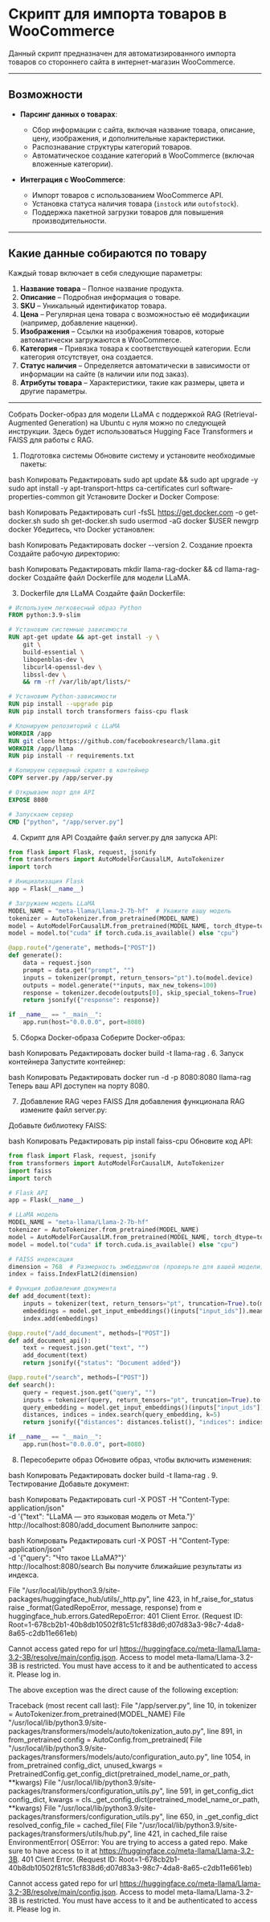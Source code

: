 # Скрипт для импорта товаров в WooCommerce

Данный скрипт предназначен для автоматизированного импорта товаров со стороннего сайта в интернет-магазин WooCommerce. 

---

## Возможности

- **Парсинг данных о товарах**:
  - Сбор информации с сайта, включая название товара, описание, цену, изображения, и дополнительные характеристики.
  - Распознавание структуры категорий товаров.
  - Автоматическое создание категорий в WooCommerce (включая вложенные категории).

- **Интеграция с WooCommerce**:
  - Импорт товаров с использованием WooCommerce API.
  - Установка статуса наличия товара (`instock` или `outofstock`).
  - Поддержка пакетной загрузки товаров для повышения производительности.

---

## Какие данные собираются по товару

Каждый товар включает в себя следующие параметры:

1. **Название товара** – Полное название продукта.  
2. **Описание** – Подробная информация о товаре.  
3. **SKU** – Уникальный идентификатор товара.  
4. **Цена** – Регулярная цена товара с возможностью её модификации (например, добавление наценки).  
5. **Изображения** – Ссылки на изображения товаров, которые автоматически загружаются в WooCommerce.  
6. **Категория** – Привязка товара к соответствующей категории. Если категория отсутствует, она создается.  
7. **Статус наличия** – Определяется автоматически в зависимости от информации на сайте (в наличии или под заказ).  
8. **Атрибуты товара** – Характеристики, такие как размеры, цвета и другие параметры.


---
Собрать Docker-образ для модели LLaMA с поддержкой RAG (Retrieval-Augmented Generation) на Ubuntu с нуля можно по следующей инструкции. Здесь будет использоваться Hugging Face Transformers и FAISS для работы с RAG.

1. Подготовка системы
Обновите систему и установите необходимые пакеты:

bash
Копировать
Редактировать
sudo apt update && sudo apt upgrade -y
sudo apt install -y apt-transport-https ca-certificates curl software-properties-common git
Установите Docker и Docker Compose:

bash
Копировать
Редактировать
curl -fsSL https://get.docker.com -o get-docker.sh
sudo sh get-docker.sh
sudo usermod -aG docker $USER
newgrp docker
Убедитесь, что Docker установлен:

bash
Копировать
Редактировать
docker --version
2. Создание проекта
Создайте рабочую директорию:

bash
Копировать
Редактировать
mkdir llama-rag-docker && cd llama-rag-docker
Создайте файл Dockerfile для модели LLaMA.

3. Dockerfile для LLaMA
Создайте файл Dockerfile:

```Dockerfile
# Используем легковесный образ Python
FROM python:3.9-slim

# Установим системные зависимости
RUN apt-get update && apt-get install -y \
    git \
    build-essential \
    libopenblas-dev \
    libcurl4-openssl-dev \
    libssl-dev \
    && rm -rf /var/lib/apt/lists/*

# Установим Python-зависимости
RUN pip install --upgrade pip
RUN pip install torch transformers faiss-cpu flask

# Клонируем репозиторий с LLaMA
WORKDIR /app
RUN git clone https://github.com/facebookresearch/llama.git
WORKDIR /app/llama
RUN pip install -r requirements.txt

# Копируем серверный скрипт в контейнер
COPY server.py /app/server.py

# Открываем порт для API
EXPOSE 8080

# Запускаем сервер
CMD ["python", "/app/server.py"]
```

4. Скрипт для API
Создайте файл server.py для запуска API:

```python
from flask import Flask, request, jsonify
from transformers import AutoModelForCausalLM, AutoTokenizer
import torch

# Инициализация Flask
app = Flask(__name__)

# Загружаем модель LLaMA
MODEL_NAME = "meta-llama/Llama-2-7b-hf"  # Укажите вашу модель
tokenizer = AutoTokenizer.from_pretrained(MODEL_NAME)
model = AutoModelForCausalLM.from_pretrained(MODEL_NAME, torch_dtype=torch.float16)
model = model.to("cuda" if torch.cuda.is_available() else "cpu")

@app.route("/generate", methods=["POST"])
def generate():
    data = request.json
    prompt = data.get("prompt", "")
    inputs = tokenizer(prompt, return_tensors="pt").to(model.device)
    outputs = model.generate(**inputs, max_new_tokens=100)
    response = tokenizer.decode(outputs[0], skip_special_tokens=True)
    return jsonify({"response": response})

if __name__ == "__main__":
    app.run(host="0.0.0.0", port=8080)
```

5. Сборка Docker-образа
Соберите Docker-образ:

bash
Копировать
Редактировать
docker build -t llama-rag .
6. Запуск контейнера
Запустите контейнер:

bash
Копировать
Редактировать
docker run -d -p 8080:8080 llama-rag
Теперь ваш API доступен на порту 8080.

7. Добавление RAG через FAISS
Для добавления функционала RAG измените файл server.py:

Добавьте библиотеку FAISS:

bash
Копировать
Редактировать
pip install faiss-cpu
Обновите код API:

```python
from flask import Flask, request, jsonify
from transformers import AutoModelForCausalLM, AutoTokenizer
import faiss
import torch

# Flask API
app = Flask(__name__)

# LLaMA модель
MODEL_NAME = "meta-llama/Llama-2-7b-hf"
tokenizer = AutoTokenizer.from_pretrained(MODEL_NAME)
model = AutoModelForCausalLM.from_pretrained(MODEL_NAME, torch_dtype=torch.float16)
model = model.to("cuda" if torch.cuda.is_available() else "cpu")

# FAISS индексация
dimension = 768  # Размерность эмбеддингов (проверьте для вашей модели)
index = faiss.IndexFlatL2(dimension)

# Функция добавления документа
def add_document(text):
    inputs = tokenizer(text, return_tensors="pt", truncation=True).to(model.device)
    embeddings = model.get_input_embeddings()(inputs["input_ids"]).mean(dim=1).cpu().detach().numpy()
    index.add(embeddings)

@app.route("/add_document", methods=["POST"])
def add_document_api():
    text = request.json.get("text", "")
    add_document(text)
    return jsonify({"status": "Document added"})

@app.route("/search", methods=["POST"])
def search():
    query = request.json.get("query", "")
    inputs = tokenizer(query, return_tensors="pt", truncation=True).to(model.device)
    query_embedding = model.get_input_embeddings()(inputs["input_ids"]).mean(dim=1).cpu().detach().numpy()
    distances, indices = index.search(query_embedding, k=5)
    return jsonify({"distances": distances.tolist(), "indices": indices.tolist()})

if __name__ == "__main__":
    app.run(host="0.0.0.0", port=8080)
```
8. Пересоберите образ
Обновите образ, чтобы включить изменения:

bash
Копировать
Редактировать
docker build -t llama-rag .
9. Тестирование
Добавьте документ:

bash
Копировать
Редактировать
curl -X POST -H "Content-Type: application/json" \
     -d '{"text": "LLaMA — это языковая модель от Meta."}' \
     http://localhost:8080/add_document
Выполните запрос:

bash
Копировать
Редактировать
curl -X POST -H "Content-Type: application/json" \
     -d '{"query": "Что такое LLaMA?"}' \
     http://localhost:8080/search
Вы получите ближайшие результаты из индекса.

  File "/usr/local/lib/python3.9/site-packages/huggingface_hub/utils/_http.py", line 423, in hf_raise_for_status
    raise _format(GatedRepoError, message, response) from e
huggingface_hub.errors.GatedRepoError: 401 Client Error. (Request ID: Root=1-678cb2b1-40b8db10502f81c51cf838d6;d07d83a3-98c7-4da8-8a65-c2db11e661eb)

Cannot access gated repo for url https://huggingface.co/meta-llama/Llama-3.2-3B/resolve/main/config.json.
Access to model meta-llama/Llama-3.2-3B is restricted. You must have access to it and be authenticated to access it. Please log in.

The above exception was the direct cause of the following exception:

Traceback (most recent call last):
  File "/app/server.py", line 10, in <module>
    tokenizer = AutoTokenizer.from_pretrained(MODEL_NAME)
  File "/usr/local/lib/python3.9/site-packages/transformers/models/auto/tokenization_auto.py", line 891, in from_pretrained
    config = AutoConfig.from_pretrained(
  File "/usr/local/lib/python3.9/site-packages/transformers/models/auto/configuration_auto.py", line 1054, in from_pretrained
    config_dict, unused_kwargs = PretrainedConfig.get_config_dict(pretrained_model_name_or_path, **kwargs)
  File "/usr/local/lib/python3.9/site-packages/transformers/configuration_utils.py", line 591, in get_config_dict
    config_dict, kwargs = cls._get_config_dict(pretrained_model_name_or_path, **kwargs)
  File "/usr/local/lib/python3.9/site-packages/transformers/configuration_utils.py", line 650, in _get_config_dict
    resolved_config_file = cached_file(
  File "/usr/local/lib/python3.9/site-packages/transformers/utils/hub.py", line 421, in cached_file
    raise EnvironmentError(
OSError: You are trying to access a gated repo.
Make sure to have access to it at https://huggingface.co/meta-llama/Llama-3.2-3B.
401 Client Error. (Request ID: Root=1-678cb2b1-40b8db10502f81c51cf838d6;d07d83a3-98c7-4da8-8a65-c2db11e661eb)

Cannot access gated repo for url https://huggingface.co/meta-llama/Llama-3.2-3B/resolve/main/config.json.
Access to model meta-llama/Llama-3.2-3B is restricted. You must have access to it and be authenticated to access it. Please log in.


